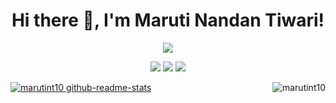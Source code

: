 <h1 align="center">Hi there 👋, I'm Maruti Nandan Tiwari!</h1>
<p align="center">
<img src="https://readme-typing-svg.herokuapp.com?duration=4000&color=4981F4&width=350&lines=Smart+Contract+Developer!;Always+looking+to+learn+something+new!">
</p>
<p align="center">
  <a href="https://www.linkedin.com/in/marutint10/"><img src="https://img.shields.io/badge/LinkedIn-0077B5?style=for-the-badge&logo=linkedin&logoColor=white"></a>
  <a href="https://twitter.com/Marutint10"><img src="https://img.shields.io/badge/Twitter-1DA1F2?style=for-the-badge&logo=twitter&logoColor=white"></a>
   <a href="mailto:marutint10@gmail.com">
  <img src="https://img.shields.io/badge/email-%23C14438.svg?&style=for-the-badge&logo=Gmail&logoColor=white" />
 </a>
</p>



<img src="https://github-readme-stats.vercel.app/api/top-langs/?username=marutint10&theme=gotham&hide_border=true&layout=compact&langs_count=6" alt="marutint10" align="right">
<a href="https://github.com/marutint10?tab=repositories"><img src="https://github-readme-stats.vercel.app/api?username=marutint10&theme=gotham&show_icons=true&count_private=true&hide_border=true" alt="marutint10 github-readme-stats"/></a>

